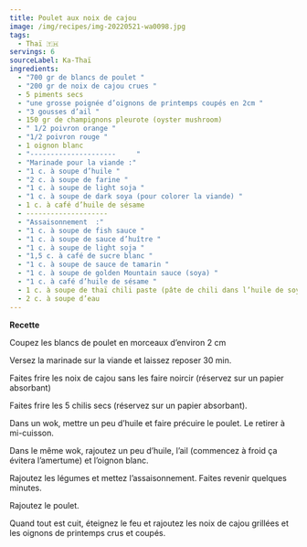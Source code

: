 ```yaml
---
title: Poulet aux noix de cajou
image: /img/recipes/img-20220521-wa0098.jpg
tags:
  - Thaï 🇹🇭
servings: 6
sourceLabel: Ka-Thaï
ingredients:
  - "700 gr de blancs de poulet "
  - "200 gr de noix de cajou crues "
  - 5 piments secs
  - "une grosse poignée d’oignons de printemps coupés en 2cm "
  - "3 gousses d’ail "
  - 150 gr de champignons pleurote (oyster mushroom)
  - " 1/2 poivron orange "
  - "1/2 poivron rouge "
  - 1 oignon blanc
  - "---------------------     "
  - "Marinade pour la viande :"
  - "1 c. à soupe d’huile "
  - "2 c. à soupe de farine "
  - "1 c. à soupe de light soja "
  - "1 c. à soupe de dark soya (pour colorer la viande) "
  - 1 c. à café d’huile de sésame
  - --------------------
  - "Assaisonnement  :"
  - "1 c. à soupe de fish sauce "
  - "1 c. à soupe de sauce d’huître "
  - "1 c. à soupe de light soja "
  - "1,5 c. à café de sucre blanc "
  - "1 c. à soupe de sauce de tamarin "
  - "1 c. à soupe de golden Mountain sauce (soya) "
  - "1 c. à café d’huile de sésame "
  - 1 c. à soupe de thaï chili paste (pâte de chili dans l’huile de soya )
  - 2 c. à soupe d’eau
---
```

**Recette**

Coupez les blancs de poulet en morceaux d’environ 2 cm

Versez la marinade sur la viande et laissez reposer 30 min.

Faites frire les noix de cajou sans les faire noircir (réservez sur un papier absorbant)

Faites frire les 5 chilis secs (réservez sur un papier absorbant).

Dans un wok, mettre un peu d’huile et faire précuire le poulet. Le retirer à mi-cuisson.

Dans le même wok, rajoutez un peu d’huile, l’ail (commencez à froid ça évitera l’amertume) et l’oignon blanc.

Rajoutez les légumes et mettez l’assaisonnement. Faites revenir quelques minutes.

Rajoutez le poulet.

Quand tout est cuit, éteignez le feu et rajoutez les noix de cajou grillées et les oignons de printemps crus et coupés.